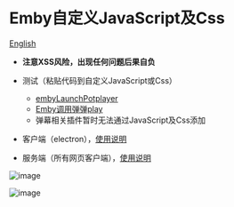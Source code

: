 # Emby自定义JavaScript及Css

[English](README_EN.md)
- **注意XSS风险，出现任何问题后果自负**
- 测试（粘贴代码到自定义JavaScript或Css）
  - [embyLaunchPotplayer](https://greasyfork.org/zh-CN/scripts/459297-embylaunchpotplayer/code)
  - [Emby调用弹弹play](https://greasyfork.org/zh-CN/scripts/443916-emby%E8%B0%83%E7%94%A8%E5%BC%B9%E5%BC%B9play/code)
  - 弹幕相关插件暂时无法通过JavaScript及Css添加
- 客户端（electron），[使用说明](src/README_CLIENT.md)  

- 服务端（所有网页客户端），[使用说明](src/README_SERVER.md) 

![image](https://github.com/Shurelol/EmbyCustomJS_Css/assets/16237201/d93fddc0-93ea-436d-bc79-27f728be5cdc)

![image](https://github.com/Shurelol/EmbyCustomJS_Css/assets/16237201/ea13689c-55ae-448d-8b1b-045acb39c70b)


